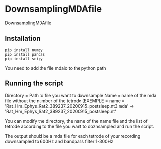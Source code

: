 # DownsamplingMDAfile
DownsamplingMDAfile
## Installation 



```
pip install numpy
pip install pandas
pip install scipy
```

You need to add the file mdaio to the python path

## Running the script
Directory = Path to file you want to downsample
Name = name of the mda file without the number of the tetrode (EXEMPLE = name = 'Rat_Hm_Ephys_Rat2_389237_20200915_postsleep.nt3.mda' -> 'Rat_Hm_Ephys_Rat2_389237_20200915_postsleep.nt'

You can modify the directory, the name of the name file and the list of tetrode according to the file you want to doznsampled and run the script.


The output should be a mda file for each tetrode of your recording downsampled to 600Hz and bandpass filter 1-300Hz
